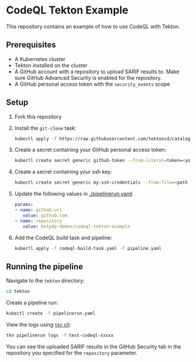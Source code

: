 # CodeQL Tekton Example

This repository contains an example of how to use CodeQL with Tekton.

## Prerequisites

- A Kubernetes cluster
- Tekton installed on the cluster
- A GitHub account with a repository to upload SARIF results to. Make sure GitHub Advanced Security is enabled for the repository.
- A GitHub personal access token with the `security_events` scope

## Setup

1. Fork this repository
1. Install the `git-clone` task:

   ```bash
   kubectl apply -f https://raw.githubusercontent.com/tektoncd/catalog/main/task/git-clone/0.6/git-clone.yaml
   ```

1. Create a secret containing your GitHub personal access token:

    ```bash
    kubectl create secret generic github-token --from-literal=token=<your token>
    ```

1. Create a secret containing your ssh key:

   ```bash
   kubectl create secret generic my-ssh-credentials --from-file=<path to private key>
   ```

1. Update the following values in [./pipelinerun.yaml](./pipelinerun.yaml)

   ```yaml
   params:
   - name: github-url
      value: github.com
   - name: repository
      value: bxtp4p-demos/codeql-tekton-example
   ```

1. Add the CodeQL build task and pipeline:

   ```bash
   kubectl apply -f codeql-build-task.yaml -f pipeline.yaml
   ```

## Running the pipeline

Navigate to the `tekton` directory:

```bash
cd tekton
```

Create a pipeline run:

```bash
kubectl create -f pipelinerun.yaml
```

View the logs using [`tkn` cli](https://tekton.dev/docs/cli/):

```bash
tkn pipelinerun logs -f test-codeql-xxxxx
```

You can see the uploaded SARIF results in the GitHub Security tab in the repository you specified for the `repository` parameter.
